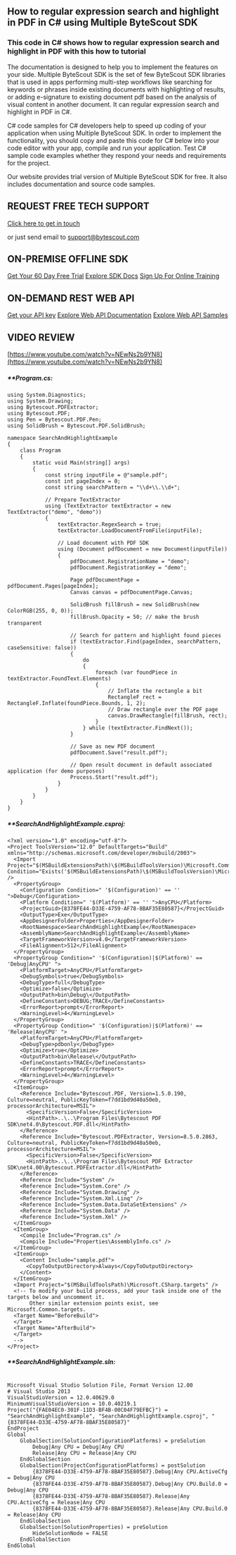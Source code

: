 ## How to regular expression search and highlight in PDF in C# using Multiple ByteScout SDK

### This code in C# shows how to regular expression search and highlight in PDF with this how to tutorial

The documentation is designed to help you to implement the features on your side. Multiple ByteScout SDK is the set of few ByteScout SDK libraries that is used in apps performing multi-step workflows like searching for keywords or phrases inside existing documents with highlighting of results, or adding e-signature to existing document pdf based on the analysis of visual content in another document. It can regular expression search and highlight in PDF in C#.

C# code samples for C# developers help to speed up coding of your application when using Multiple ByteScout SDK. In order to implement the functionality, you should copy and paste this code for C# below into your code editor with your app, compile and run your application. Test C# sample code examples whether they respond your needs and requirements for the project.

Our website provides trial version of Multiple ByteScout SDK for free. It also includes documentation and source code samples.

## REQUEST FREE TECH SUPPORT

[Click here to get in touch](https://bytescout.zendesk.com/hc/en-us/requests/new?subject=Multiple%20ByteScout%20SDK%20Question)

or just send email to [support@bytescout.com](mailto:support@bytescout.com?subject=Multiple%20ByteScout%20SDK%20Question) 

## ON-PREMISE OFFLINE SDK 

[Get Your 60 Day Free Trial](https://bytescout.com/download/web-installer?utm_source=github-readme)
[Explore SDK Docs](https://bytescout.com/documentation/index.html?utm_source=github-readme)
[Sign Up For Online Training](https://academy.bytescout.com/)


## ON-DEMAND REST WEB API

[Get your API key](https://pdf.co/documentation/api?utm_source=github-readme)
[Explore Web API Documentation](https://pdf.co/documentation/api?utm_source=github-readme)
[Explore Web API Samples](https://github.com/bytescout/ByteScout-SDK-SourceCode/tree/master/PDF.co%20Web%20API)

## VIDEO REVIEW

[https://www.youtube.com/watch?v=NEwNs2b9YN8](https://www.youtube.com/watch?v=NEwNs2b9YN8)




<!-- code block begin -->

##### ****Program.cs:**
    
```
using System.Diagnostics;
using System.Drawing;
using Bytescout.PDFExtractor;
using Bytescout.PDF;
using Pen = Bytescout.PDF.Pen;
using SolidBrush = Bytescout.PDF.SolidBrush;

namespace SearchAndHighlightExample
{
	class Program
	{
		static void Main(string[] args)
		{
			const string inputFile = @"sample.pdf";
			const int pageIndex = 0;
			const string searchPattern = "\\d+\\.\\d+";

			// Prepare TextExtractor
			using (TextExtractor textExtractor = new TextExtractor("demo", "demo"))
			{
				textExtractor.RegexSearch = true;
				textExtractor.LoadDocumentFromFile(inputFile);

				// Load document with PDF SDK
				using (Document pdfDocument = new Document(inputFile))
				{
					pdfDocument.RegistrationName = "demo";
                	pdfDocument.RegistrationKey = "demo";

					Page pdfDocumentPage = pdfDocument.Pages[pageIndex];
					Canvas canvas = pdfDocumentPage.Canvas;

					SolidBrush fillBrush = new SolidBrush(new ColorRGB(255, 0, 0));
					fillBrush.Opacity = 50; // make the brush transparent

					// Search for pattern and highlight found pieces
					if (textExtractor.Find(pageIndex, searchPattern, caseSensitive: false))
					{
						do
						{
							foreach (var foundPiece in textExtractor.FoundText.Elements)
							{
								// Inflate the rectangle a bit
								RectangleF rect = RectangleF.Inflate(foundPiece.Bounds, 1, 2);
								// Draw rectangle over the PDF page
								canvas.DrawRectangle(fillBrush, rect);
							}
						} while (textExtractor.FindNext());
					}

					// Save as new PDF document
					pdfDocument.Save("result.pdf");

					// Open result document in default associated application (for demo purposes)
					Process.Start("result.pdf");
				}
			}
		}
	}
}

```

<!-- code block end -->    

<!-- code block begin -->

##### ****SearchAndHighlightExample.csproj:**
    
```
<?xml version="1.0" encoding="utf-8"?>
<Project ToolsVersion="12.0" DefaultTargets="Build" xmlns="http://schemas.microsoft.com/developer/msbuild/2003">
  <Import Project="$(MSBuildExtensionsPath)\$(MSBuildToolsVersion)\Microsoft.Common.props" Condition="Exists('$(MSBuildExtensionsPath)\$(MSBuildToolsVersion)\Microsoft.Common.props')" />
  <PropertyGroup>
    <Configuration Condition=" '$(Configuration)' == '' ">Debug</Configuration>
    <Platform Condition=" '$(Platform)' == '' ">AnyCPU</Platform>
    <ProjectGuid>{8378FE44-D33E-4759-AF78-8BAF35E80587}</ProjectGuid>
    <OutputType>Exe</OutputType>
    <AppDesignerFolder>Properties</AppDesignerFolder>
    <RootNamespace>SearchAndHighlightExample</RootNamespace>
    <AssemblyName>SearchAndHighlightExample</AssemblyName>
    <TargetFrameworkVersion>v4.0</TargetFrameworkVersion>
    <FileAlignment>512</FileAlignment>
  </PropertyGroup>
  <PropertyGroup Condition=" '$(Configuration)|$(Platform)' == 'Debug|AnyCPU' ">
    <PlatformTarget>AnyCPU</PlatformTarget>
    <DebugSymbols>true</DebugSymbols>
    <DebugType>full</DebugType>
    <Optimize>false</Optimize>
    <OutputPath>bin\Debug\</OutputPath>
    <DefineConstants>DEBUG;TRACE</DefineConstants>
    <ErrorReport>prompt</ErrorReport>
    <WarningLevel>4</WarningLevel>
  </PropertyGroup>
  <PropertyGroup Condition=" '$(Configuration)|$(Platform)' == 'Release|AnyCPU' ">
    <PlatformTarget>AnyCPU</PlatformTarget>
    <DebugType>pdbonly</DebugType>
    <Optimize>true</Optimize>
    <OutputPath>bin\Release\</OutputPath>
    <DefineConstants>TRACE</DefineConstants>
    <ErrorReport>prompt</ErrorReport>
    <WarningLevel>4</WarningLevel>
  </PropertyGroup>
  <ItemGroup>
    <Reference Include="Bytescout.PDF, Version=1.5.0.190, Culture=neutral, PublicKeyToken=f7dd1bd9d40a50eb, processorArchitecture=MSIL">
      <SpecificVersion>False</SpecificVersion>
      <HintPath>..\..\Program Files\Bytescout PDF SDK\net4.0\Bytescout.PDF.dll</HintPath>
    </Reference>
    <Reference Include="Bytescout.PDFExtractor, Version=8.5.0.2863, Culture=neutral, PublicKeyToken=f7dd1bd9d40a50eb, processorArchitecture=MSIL">
      <SpecificVersion>False</SpecificVersion>
      <HintPath>..\..\Program Files\Bytescout PDF Extractor SDK\net4.00\Bytescout.PDFExtractor.dll</HintPath>
    </Reference>
    <Reference Include="System" />
    <Reference Include="System.Core" />
    <Reference Include="System.Drawing" />
    <Reference Include="System.Xml.Linq" />
    <Reference Include="System.Data.DataSetExtensions" />
    <Reference Include="System.Data" />
    <Reference Include="System.Xml" />
  </ItemGroup>
  <ItemGroup>
    <Compile Include="Program.cs" />
    <Compile Include="Properties\AssemblyInfo.cs" />
  </ItemGroup>
  <ItemGroup>
    <Content Include="sample.pdf">
      <CopyToOutputDirectory>Always</CopyToOutputDirectory>
    </Content>
  </ItemGroup>
  <Import Project="$(MSBuildToolsPath)\Microsoft.CSharp.targets" />
  <!-- To modify your build process, add your task inside one of the targets below and uncomment it. 
       Other similar extension points exist, see Microsoft.Common.targets.
  <Target Name="BeforeBuild">
  </Target>
  <Target Name="AfterBuild">
  </Target>
  -->
</Project>
```

<!-- code block end -->    

<!-- code block begin -->

##### ****SearchAndHighlightExample.sln:**
    
```

Microsoft Visual Studio Solution File, Format Version 12.00
# Visual Studio 2013
VisualStudioVersion = 12.0.40629.0
MinimumVisualStudioVersion = 10.0.40219.1
Project("{FAE04EC0-301F-11D3-BF4B-00C04F79EFBC}") = "SearchAndHighlightExample", "SearchAndHighlightExample.csproj", "{8378FE44-D33E-4759-AF78-8BAF35E80587}"
EndProject
Global
	GlobalSection(SolutionConfigurationPlatforms) = preSolution
		Debug|Any CPU = Debug|Any CPU
		Release|Any CPU = Release|Any CPU
	EndGlobalSection
	GlobalSection(ProjectConfigurationPlatforms) = postSolution
		{8378FE44-D33E-4759-AF78-8BAF35E80587}.Debug|Any CPU.ActiveCfg = Debug|Any CPU
		{8378FE44-D33E-4759-AF78-8BAF35E80587}.Debug|Any CPU.Build.0 = Debug|Any CPU
		{8378FE44-D33E-4759-AF78-8BAF35E80587}.Release|Any CPU.ActiveCfg = Release|Any CPU
		{8378FE44-D33E-4759-AF78-8BAF35E80587}.Release|Any CPU.Build.0 = Release|Any CPU
	EndGlobalSection
	GlobalSection(SolutionProperties) = preSolution
		HideSolutionNode = FALSE
	EndGlobalSection
EndGlobal

```

<!-- code block end -->